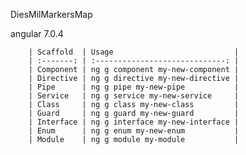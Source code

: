 DiesMilMarkersMap

angular 7.0.4

        | Scaffold  | Usage                           |
        | :-------: | :-----------------------------: |
        | Component | ng g component my-new-component |
        | Directive | ng g directive my-new-directive |
        | Pipe      | ng g pipe my-new-pipe           |
        | Service   | ng g service my-new-service     |
        | Class     | ng g class my-new-class         |
        | Guard     | ng g guard my-new-guard         |
        | Interface | ng g interface my-new-interface |
        | Enum      | ng g enum my-new-enum           |
        | Module    | ng g module my-module           |
